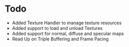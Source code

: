 # Todo
- Added Texture Handler to manage texture resources
- Added support to load and unload Textures
- Added support for normal, diffuse and specular maps
- Read Up on Triple Buffering and Frame Pacing